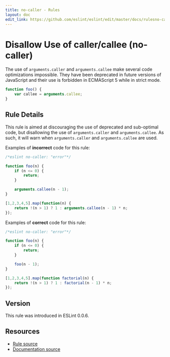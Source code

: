 ```yaml
---
title: no-caller - Rules
layout: doc
edit_link: https://github.com/eslint/eslint/edit/master/docs/rulesno-caller.md
---
```

<!-- Note: No pull requests accepted for this file. See README.md in the root directory for details. -->
# Disallow Use of caller/callee (no-caller)

The use of `arguments.caller` and `arguments.callee` make several code optimizations impossible. They have been deprecated in future versions of JavaScript and their use is forbidden in ECMAScript 5 while in strict mode.

```js
function foo() {
    var callee = arguments.callee;
}
```

## Rule Details

This rule is aimed at discouraging the use of deprecated and sub-optimal code, but disallowing the use of `arguments.caller` and `arguments.callee`. As such, it will warn when `arguments.caller` and `arguments.callee` are used.

Examples of **incorrect** code for this rule:

```js
/*eslint no-caller: "error"*/

function foo(n) {
    if (n <= 0) {
        return;
    }

    arguments.callee(n - 1);
}

[1,2,3,4,5].map(function(n) {
    return !(n > 1) ? 1 : arguments.callee(n - 1) * n;
});
```

Examples of **correct** code for this rule:

```js
/*eslint no-caller: "error"*/

function foo(n) {
    if (n <= 0) {
        return;
    }

    foo(n - 1);
}

[1,2,3,4,5].map(function factorial(n) {
    return !(n > 1) ? 1 : factorial(n - 1) * n;
});
```

## Version

This rule was introduced in ESLint 0.0.6.

## Resources

* [Rule source](https://github.com/eslint/eslint/tree/master/lib/rules/no-caller.js)
* [Documentation source](https://github.com/eslint/eslint/tree/master/docs/rules/no-caller.md)
